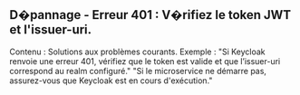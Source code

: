 ## D�pannage  - Erreur 401 : V�rifiez le token JWT et l'issuer-uri. 
Contenu : Solutions aux problèmes courants.
Exemple : "Si Keycloak renvoie une erreur 401, vérifiez que le token est valide et que l’issuer-uri correspond au realm configuré."
"Si le microservice ne démarre pas, assurez-vous que Keycloak est en cours d'exécution."